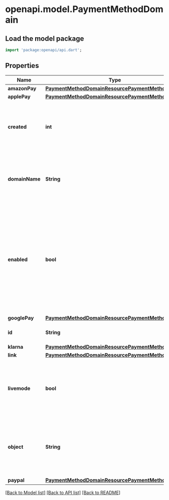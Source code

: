 # openapi.model.PaymentMethodDomain

## Load the model package
```dart
import 'package:openapi/api.dart';
```

## Properties
Name | Type | Description | Notes
------------ | ------------- | ------------- | -------------
**amazonPay** | [**PaymentMethodDomainResourcePaymentMethodStatus**](PaymentMethodDomainResourcePaymentMethodStatus.md) |  | 
**applePay** | [**PaymentMethodDomainResourcePaymentMethodStatus**](PaymentMethodDomainResourcePaymentMethodStatus.md) |  | 
**created** | **int** | Time at which the object was created. Measured in seconds since the Unix epoch. | 
**domainName** | **String** | The domain name that this payment method domain object represents. | 
**enabled** | **bool** | Whether this payment method domain is enabled. If the domain is not enabled, payment methods that require a payment method domain will not appear in Elements. | 
**googlePay** | [**PaymentMethodDomainResourcePaymentMethodStatus**](PaymentMethodDomainResourcePaymentMethodStatus.md) |  | 
**id** | **String** | Unique identifier for the object. | 
**klarna** | [**PaymentMethodDomainResourcePaymentMethodStatus**](PaymentMethodDomainResourcePaymentMethodStatus.md) |  | 
**link** | [**PaymentMethodDomainResourcePaymentMethodStatus**](PaymentMethodDomainResourcePaymentMethodStatus.md) |  | 
**livemode** | **bool** | Has the value `true` if the object exists in live mode or the value `false` if the object exists in test mode. | 
**object** | **String** | String representing the object's type. Objects of the same type share the same value. | 
**paypal** | [**PaymentMethodDomainResourcePaymentMethodStatus**](PaymentMethodDomainResourcePaymentMethodStatus.md) |  | 

[[Back to Model list]](../README.md#documentation-for-models) [[Back to API list]](../README.md#documentation-for-api-endpoints) [[Back to README]](../README.md)


